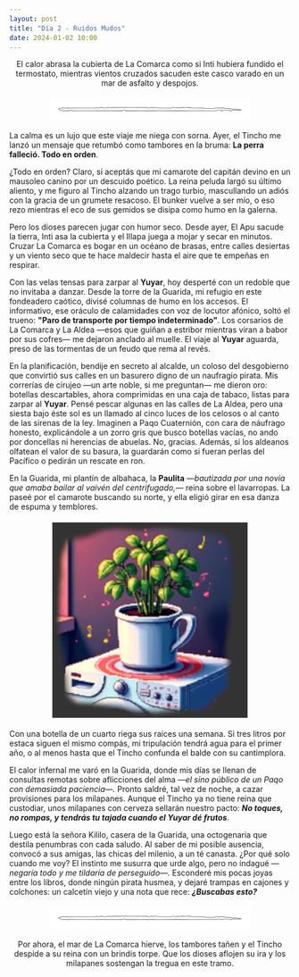 ```yaml
---
layout: post
title: "Día 2 - Ruidos Mudos"
date: 2024-01-02 10:00
---
```

<div style="text-align: center;">
  <p>El calor abrasa la cubierta de La Comarca como si Inti hubiera fundido el termostato, mientras vientos cruzados sacuden este casco varado en un mar de asfalto y despojos.</p>
</div>

<img src="/assets/images/separador.png" alt="Separador" style="display: block; margin: 20px auto;">

La calma es un lujo que este viaje me niega con sorna. Ayer, el Tincho me lanzó un mensaje que retumbó como tambores en la bruma: **La perra falleció. Todo en orden**. 

¿Todo en orden? Claro, si aceptás que mi camarote del capitán devino en un mausoleo canino por un descuido poético. La reina peluda largó su último aliento, y me figuro al Tincho alzando un trago turbio, mascullando un adiós con la gracia de un grumete resacoso. El bunker vuelve a ser mío, o eso rezo mientras el eco de sus gemidos se disipa como humo en la galerna.
<br>

Pero los dioses parecen jugar con humor seco. Desde ayer, El Apu sacude la tierra, Inti asa la cubierta y el Illapa juega a mojar y secar en minutos. Cruzar La Comarca es bogar en un océano de brasas, entre calles desiertas y un viento seco que te hace maldecir hasta el aire que te empeñas en respirar.
<br>

Con las velas tensas para zarpar al **Yuyar**, hoy desperté con un redoble que no invitaba a danzar. Desde la torre de la Guarida, mi refugio en este fondeadero caótico, divisé columnas de humo en los accesos. El informativo, ese oráculo de calamidades con voz de locutor afónico, soltó el trueno: **"Paro de transporte por tiempo indeterminado"**. Los corsarios de La Comarca y La Aldea —esos que guiñan a estribor mientras viran a babor por sus cofres— me dejaron anclado al muelle. El viaje al **Yuyar** aguarda, preso de las tormentas de un feudo que rema al revés.
<br>

En la planificación, bendije en secreto al alcalde, un coloso del desgobierno que convirtió sus calles en un basurero digno de un naufragio pirata. Mis correrías de cirujeo —un arte noble, si me preguntan— me dieron oro: botellas descartables, ahora comprimidas en una caja de tabaco, listas para zarpar al **Yuyar**. Pensé pescar algunas en las calles de La Aldea, pero una siesta bajo éste sol es un llamado al cinco luces de los celosos o al canto de las sirenas de la ley. Imaginen a Paqo Cuaternión, con cara de náufrago honesto, explicándole a un zorro gris que busco botellas vacías, no ando por doncellas ni herencias de abuelas. No, gracias. Además, si los aldeanos olfatean el valor de su basura, la guardarán como si fueran perlas del Pacífico o pedirán un rescate en ron.
<br>

En la Guarida, mi plantín de albahaca, la **Paulita** _—bautizada por una novia que amaba bailar al vaivén del centrifugado,—_ reina sobre el lavarropas. La paseé por el camarote buscando su norte, y ella eligió girar en esa danza de espuma y temblores.

<img src="/assets/images/paulita.jpg" alt="Paulita en el lavarropas" style="display: block; margin: 20px auto;">

Con una botella de un cuarto riega sus raíces una semana. Si tres litros por estaca siguen el mismo compás, mi tripulación tendrá agua para el primer año, o al menos hasta que el Tincho confunda el balde con su cantimplora.
<br>

El calor infernal me varó en la Guarida, donde mis días se llenan de consultas remotas sobre aflicciones del alma _—el sino público de un Paqo con demasiada paciencia—._ Pronto saldré, tal vez de noche, a cazar provisiones para los milapanes. Aunque el Tincho ya no tiene reina que custodiar, unos milapanes con cerveza sellarán nuestro pacto: **_No toques, no rompas, y tendrás tu tajada cuando el Yuyar dé frutos_**.
<br>

Luego está la señora Kililo, casera de la Guarida, una octogenaria que destila penumbras con cada saludo. Al saber de mi posible ausencia, convocó a sus amigas, las chicas del milenio, a un té canasta. ¿Por qué solo cuando me voy? El instinto me susurra que urde algo, pero no indagué _—negaría todo y me tildaría de perseguido—._ Esconderé mis pocas joyas entre los libros, donde ningún pirata husmea, y dejaré trampas en cajones y colchones: un calcetín viejo y una nota que rece: **_¿Buscabas esto?_**

<img src="/assets/images/separador.png" alt="Separador" style="display: block; margin: 20px auto;">

<div style="text-align: center;">
  <p>Por ahora, el mar de La Comarca hierve, los tambores tañen y el Tincho despide a su reina con un brindis torpe. Que los dioses aflojen su ira y los milapanes sostengan la tregua en este tramo.</p>
</div>
